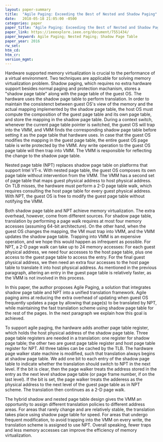 ```yaml
---
layout: paper-summary
title:  "Agile Paging: Exceeding the Best of Nested and Shadow Paging"
date:   2018-05-18 21:05:00 -0500
categories: paper
paper_title: "Agile Paging: Exceeding the Best of Nested and Shadow Paging"
paper_link: https://ieeexplore.ieee.org/document/7551434/
paper_keyword: Agile Paging; Nested Paging; Shadow Page Table
paper_year: 2016
rw_set: 
htm_cd: 
htm_cr: 
version_mgmt: 
---
```


Hardware supported memory virtualization is crucial to the performance of a virtual environment. Two techniques
are applicable for solving memory virtualization problem. Shadow paging, which requires no extra hardware support
besides normal paging and protection machanism, stores a "shadow page table" along with the page table of the guest
OS. The hardware uses the shadow page table to perform translation. In order to maintain the consistenct between guest OS's 
view of the memory and the actual mapping implemented by the shadow page table, the host OS must compute the composition of 
the guest page table and its own page table, and store the mapping in the shadow page table. During a context switch, whenever
the current page table pointer is switched, the guest OS will trap into the VMM, and VMM finds the corresponding shadow
page table before setting it as the page table that hardware uses. In case that the guest OS modifies the mapping in the guest 
page table, the entire guest OS page table is write protected by the VMM. Any write operation to the guest OS page table will 
then trap into VMM. The VMM is responsible for reflecting the change to the shadow page table. 

Nested page table (NPT) replaces shadow page table on platforms that support Intel VT-x. With nested page table, the guest OS
composes its own page table without intervention from the VMM. The VMM has a second set of page table that maps guest physical
address to host physical address. On TLB misses, the hardware must perform a 2-D page table walk, which requires consulting the 
host page table for every guest physical address. With NPT, the guest OS is free to modify the guest page table without 
notifying the VMM.

Both shadow page table and NPT achieve memory virtualization. The extra overhead, however, come from different sources. For 
shadow page table, translation by performing a page walk requires at most four memory accesses (assuming 64-bit architecture).
On the other hand, when the guest OS changes the mapping, the VM must trap into VMM, and the VMM updates the shadow page table.
Trapping into VMM is an expensive operation, and we hope this would happen as infrequent as possible. For NPT, a 2-D page walk
can take up to 24 memory accesses: For each guest physical address, we need four accesses to the host page table, plus one access
to the guest page table to access the entry. For the final guest physical address, we then need an extra four accesses to the 
host page table to translate it into host physical address. As mentioned in the previous paragraph, altering an entry in the 
guest page table is relatively faster, as the VMM is not involved in this process.

In this paper, the author proposes Agile Paging, a solution that integrates shadow page table and NPT into a unified 
translation framework. Agile paging aims at reducing the extra overhead of updating when guest OS frequently updates 
a page by allowing that page(s) to be translated by NPT, while maintaining the fast translation scheme using shadow page 
table for the rest of the pages. In the next paragraph we explain how this goal is achieved.

To support agile paging, the hardware adds another page table register, which holds the host physical address of the 
shadow page table. Three page table registers are needed in a translation: one register for shadow page table; the other 
two are guest page table register and host page table register for NPT. All three tables can be cached by the TLB. 
The hardware page walker state machine is modified, such that translation always begins at shadow page table. We add one 
bit to each entry of the shadow page table to indicate whether the translation should switch to NPT in the next level. 
If the bit is clear, then the page walker treats the address stored in the entry as the next level shadow page table 
(or page frame number, if on the last level). If the bit is set, the page walker treats the adderess as the physical address
to the next level of the guest page table as in NPT scheme. The translation then continues as a 2-D page walk.

The hybrid shadow and nested page table design gives the VMM an opportunity to assign different translation policies to
different address areas. For areas that rarely change and are relatively stable, the translation takes place using
shadow page table for speed. For areas that undergo frequent modification, to avoid trapping into the VMM on every
write, the translation scheme is assigned to use NPT. Overall speaking, fewer traps and less memory accesses can improve the 
efficiency of memory virtualization.